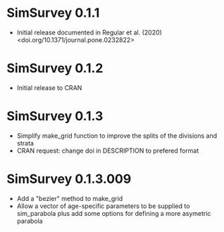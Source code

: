 # SimSurvey 0.1.1

* Initial release documented in Regular et al. (2020) <doi.org/10.1371/journal.pone.0232822>

# SimSurvey 0.1.2

* Initial release to CRAN

# SimSurvey 0.1.3

* Simplify make_grid function to improve the splits of the divisions and strata
* CRAN request: change doi in DESCRIPTION to prefered format

# SimSurvey 0.1.3.009

* Add a "bezier" method to make_grid
* Allow a vector of age-specific parameters to be supplied to sim_parabola plus add some options for defining a more asymetric parabola
